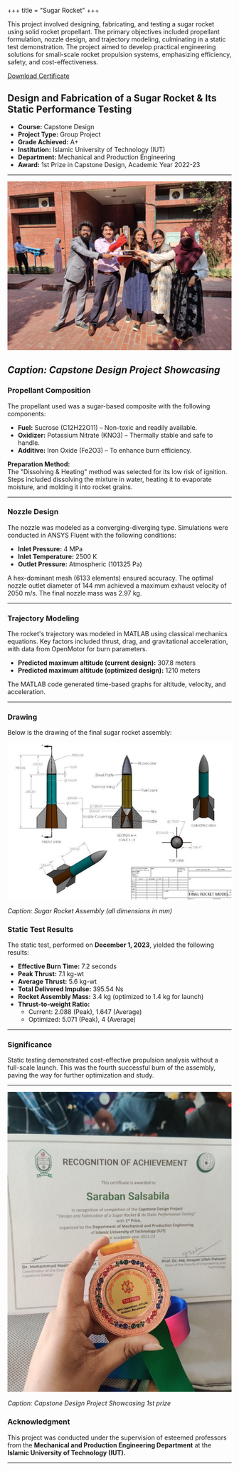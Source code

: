 +++
title = "Sugar Rocket"
+++

This project involved designing, fabricating, and testing a sugar rocket using solid rocket propellant. The primary objectives included propellant formulation, nozzle design, and trajectory modeling, culminating in a static test demonstration. The project aimed to develop practical engineering solutions for small-scale rocket propulsion systems, emphasizing efficiency, safety, and cost-effectiveness.
<!--more-->

[Download Certificate](/certificates/sugar_rocket_certificate.pdf)

## Design and Fabrication of a Sugar Rocket & Its Static Performance Testing
- **Course:** Capstone Design
- **Project Type:** Group Project
- **Grade Achieved:** A+
- **Institution:** Islamic University of Technology (IUT)
- **Department:** Mechanical and Production Engineering
- **Award:** 1st Prize in Capstone Design, Academic Year 2022-23

---

![Drawing of Sugar Rocket Assembly](/images/sugar_rocket.jpg)

*Caption: Capstone Design Project Showcasing*
---

### Propellant Composition
The propellant used was a sugar-based composite with the following components:
- **Fuel:** Sucrose (C12H22O11) – Non-toxic and readily available.
- **Oxidizer:** Potassium Nitrate (KNO3​) – Thermally stable and safe to handle.
- **Additive:** Iron Oxide (Fe2O3) – To enhance burn efficiency.

**Preparation Method:**  
The "Dissolving & Heating" method was selected for its low risk of ignition. Steps included dissolving the mixture in water, heating it to evaporate moisture, and molding it into rocket grains.

---

### Nozzle Design
The nozzle was modeled as a converging-diverging type. Simulations were conducted in ANSYS Fluent with the following conditions:
- **Inlet Pressure:** 4 MPa
- **Inlet Temperature:** 2500 K
- **Outlet Pressure:** Atmospheric (101325 Pa)

A hex-dominant mesh (6133 elements) ensured accuracy. The optimal nozzle outlet diameter of 144 mm achieved a maximum exhaust velocity of 2050 m/s. The final nozzle mass was 2.97 kg.

---

### Trajectory Modeling
The rocket's trajectory was modeled in MATLAB using classical mechanics equations. Key factors included thrust, drag, and gravitational acceleration, with data from OpenMotor for burn parameters.

- **Predicted maximum altitude (current design):** 307.8 meters
- **Predicted maximum altitude (optimized design):** 1210 meters

The MATLAB code generated time-based graphs for altitude, velocity, and acceleration.

---
### Drawing
Below is the drawing of the final sugar rocket assembly:

![Drawing of Sugar Rocket Assembly](/images/sugar_rocket_drawing.jpg)

*Caption: Sugar Rocket Assembly (all dimensions in mm)*

### Static Test Results
The static test, performed on **December 1, 2023**, yielded the following results:
- **Effective Burn Time:** 7.2 seconds
- **Peak Thrust:** 7.1 kg-wt
- **Average Thrust:** 5.6 kg-wt
- **Total Delivered Impulse:** 395.54 Ns
- **Rocket Assembly Mass:** 3.4 kg (optimized to 1.4 kg for launch)
- **Thrust-to-weight Ratio:**
    - Current: 2.088 (Peak), 1.647 (Average)
    - Optimized: 5.071 (Peak), 4 (Average)

---

### Significance
Static testing demonstrated cost-effective propulsion analysis without a full-scale launch. This was the fourth successful burn of the assembly, paving the way for further optimization and study.

---
![Drawing of Sugar Rocket Assembly](/images/sugar_rocket_prize.jpg)

*Caption: Capstone Design Project Showcasing 1st prize*

### Acknowledgment
This project was conducted under the supervision of esteemed professors from the **Mechanical and Production Engineering Department** at the **Islamic University of Technology (IUT).**

---

